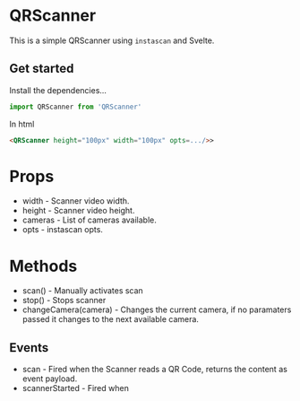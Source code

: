 # QRScanner

This is a simple QRScanner using `instascan` and Svelte.


## Get started

Install the dependencies...

```js
import QRScanner from 'QRScanner'
```

In html

```html
<QRScanner height="100px" width="100px" opts=.../>>
```

# Props

* width - Scanner video width.
* height - Scanner video height.
* cameras - List of cameras available.
* opts - instascan opts.

# Methods

* scan() - Manually activates scan
* stop() - Stops scanner
* changeCamera(camera) - Changes the current camera, if no paramaters passed it changes to the next available camera.

## Events

* scan - Fired when the Scanner reads a QR Code, returns the content as event payload.
* scannerStarted - Fired when 

